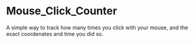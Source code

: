 # Mouse_Click_Counter
A simple way to track how many times you click with your mouse, and the exact coordenates and time you did so.
